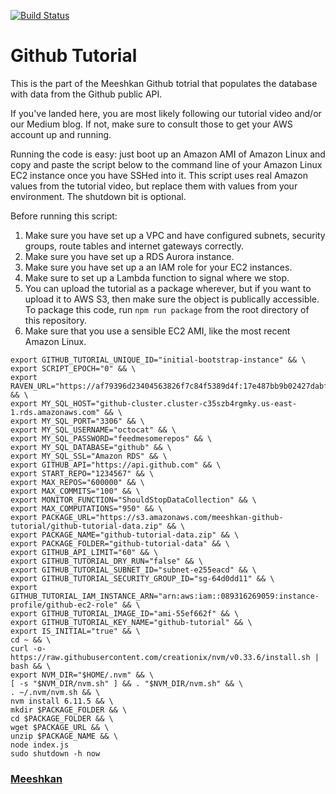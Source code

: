 [![Build Status](https://travis-ci.org/Meeshkan/github-tutorial-data.svg?branch=master)](https://travis-ci.org/Meeshkan/github-tutorial-data)

# Github Tutorial

This is the part of the Meeshkan Github totrial that populates the database with data from the Github public API.

If you've landed here, you are most likely following our tutorial video and/or our Medium blog.  If not, make sure to consult those to get your AWS account up and running.

Running the code is easy: just boot up an Amazon AMI of Amazon Linux and copy and paste the script below to the command line of your Amazon Linux EC2 instance once you have SSHed into it.  This script uses real Amazon values from the tutorial video, but replace them with values from your environment.   The shutdown bit is optional.

Before running this script:
1. Make sure you have set up a VPC and have configured subnets, security groups, route tables and internet gateways correctly.
2. Make sure you have set up a RDS Aurora instance.
3. Make sure you have set up a an IAM role for your EC2 instances.
4. Make sure to set up a Lambda function to signal where we stop.
5. You can upload the tutorial as a package wherever, but if you want to upload it to AWS S3, then make sure the object is publically accessible.  To package this code, run `npm run package` from the root directory of this repository.
6. Make sure that you use a sensible EC2 AMI, like the most recent Amazon Linux.
```
export GITHUB_TUTORIAL_UNIQUE_ID="initial-bootstrap-instance" && \
export SCRIPT_EPOCH="0" && \
export RAVEN_URL="https://af79396d23404563826f7c84f5389d4f:17e487bb9b02427dabfa4de5fb37e381@sentry.io/260958" && \
export MY_SQL_HOST="github-cluster.cluster-c35szb4rgmky.us-east-1.rds.amazonaws.com" && \
export MY_SQL_PORT="3306" && \
export MY_SQL_USERNAME="octocat" && \
export MY_SQL_PASSWORD="feedmesomerepos" && \
export MY_SQL_DATABASE="github" && \
export MY_SQL_SSL="Amazon RDS" && \
export GITHUB_API="https://api.github.com" && \
export START_REPO="1234567" && \
export MAX_REPOS="600000" && \
export MAX_COMMITS="100" && \
export MONITOR_FUNCTION="ShouldStopDataCollection" && \
export MAX_COMPUTATIONS="950" && \
export PACKAGE_URL="https://s3.amazonaws.com/meeshkan-github-tutorial/github-tutorial-data.zip" && \
export PACKAGE_NAME="github-tutorial-data.zip" && \
export PACKAGE_FOLDER="github-tutorial-data" && \
export GITHUB_API_LIMIT="60" && \
export GITHUB_TUTORIAL_DRY_RUN="false" && \
export GITHUB_TUTORIAL_SUBNET_ID="subnet-e255eacd" && \
export GITHUB_TUTORIAL_SECURITY_GROUP_ID="sg-64d0dd11" && \
export GITHUB_TUTORIAL_IAM_INSTANCE_ARN="arn:aws:iam::089316269059:instance-profile/github-ec2-role" && \
export GITHUB_TUTORIAL_IMAGE_ID="ami-55ef662f" && \
export GITHUB_TUTORIAL_KEY_NAME="github-tutorial" && \
export IS_INITIAL="true" && \
cd ~ && \
curl -o- https://raw.githubusercontent.com/creationix/nvm/v0.33.6/install.sh | bash && \
export NVM_DIR="$HOME/.nvm" && \
[ -s "$NVM_DIR/nvm.sh" ] && . "$NVM_DIR/nvm.sh" && \
. ~/.nvm/nvm.sh && \
nvm install 6.11.5 && \
mkdir $PACKAGE_FOLDER && \
cd $PACKAGE_FOLDER && \
wget $PACKAGE_URL && \
unzip $PACKAGE_NAME && \
node index.js
sudo shutdown -h now
```

### [Meeshkan](https://hackernoon.com/@meeshkan)
